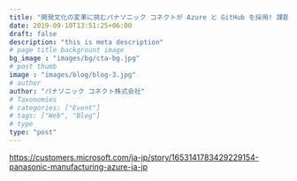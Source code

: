 ```yaml
---
title: "開発文化の変革に挑むパナソニック コネクトが Azure と GitHub を採用! 課題を乗り越えクラウドネイティブな次の景色を目指す"
date: 2019-09-10T13:51:25+06:00
draft: false
description: "this is meta description"
# page title backgrount image
bg_image : "images/bg/cta-bg.jpg"
# post thumb
image : "images/blog/blog-3.jpg"
# author
author: "パナソニック コネクト株式会社"
# Taxonomies
# categories: ["Event"]
# tags: ["Web", "Blog"]
# type
type: "post"
---
```

https://customers.microsoft.com/ja-jp/story/1653141783429229154-panasonic-manufacturing-azure-ja-jp
